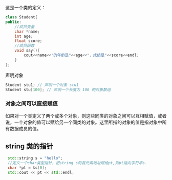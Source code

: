 
这是一个类的定义：

```c++
class Student{
public:
    //成员变量
    char *name;
    int age;
    float score;
    //成员函数
    void say(){
        cout<<name<<"的年龄是"<<age<<"，成绩是"<<score<<endl;
    }
};
```

声明对象

```c++
Student stu1; // 声明一个对象 stu1
Student stu[100]; // 声明一个长度为 100 的对象数组
```

### 对象之间可以直接赋值

如果对一个类定义了两个或多个对象，则这些同类的对象之间可以互相赋值，或者说，一个对象的值可以赋给另一个同类的对象。这里所指的对象的值是指对象中所有数据成员的值。

## string 类的指针

```cpp
 std::string s = "hello";
 //定义一个char类型指针，把string s的首元素地址赋给pt,则pt指向字符串s.
 char *pt = &s[0]; 
 std::cout << pt << std::endl;
```

